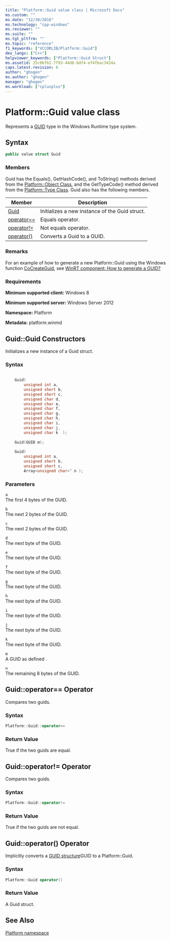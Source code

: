 ```yaml
---
title: "Platform::Guid value class | Microsoft Docs"
ms.custom: ""
ms.date: "12/30/2016"
ms.technology: "cpp-windows"
ms.reviewer: ""
ms.suite: ""
ms.tgt_pltfrm: ""
ms.topic: "reference"
f1_keywords: ["VCCORLIB/Platform::Guid"]
dev_langs: ["C++"]
helpviewer_keywords: ["Platform::Guid Struct"]
ms.assetid: 25c0bfb2-7f93-44d8-bdf4-ef4fbac3424a
caps.latest.revision: 6
author: "ghogen"
ms.author: "ghogen"
manager: "ghogen"
ms.workload: ["cplusplus"]
---
```

# Platform::Guid value class
Represents a [GUID](http://msdn.microsoft.com/library/windows/desktop/aa373931\(v=vs.85\).aspx) type in the Windows Runtime type system.  
  
## Syntax  
  
```cpp  
public value struct Guid  
```  
  
### Members  
 Guid has the Equals(), GetHashCode(), and ToString() methods derived from the [Platform::Object Class](../cppcx/platform-object-class.md), and the GetTypeCode() method derived from the [Platform::Type Class](../cppcx/platform-type-class.md). Guid also has the following members.  
  
|Member|Description|  
|------------|-----------------|  
|[Guid](#ctor)|Initializes a new instance of the Guid struct.|  
|[operator==](#operator-equality)|Equals operator.|  
|[operator!=](#operator-not-equal)|Not equals operator.|  
|[operator()](#operator-call)|Converts a Guid to a GUID.|  
  
### Remarks  
 For an example of how to generate a new Platform::Guid using the Windows function [CoCreateGuid](http://msdn.microsoft.com/library/windows/desktop/ms688568\(v=vs.85\).aspx), see [WinRT component: How to generate a GUID?](http://blogs.msdn.com/b/eternalcoding/archive/2013/03/25/winrt-component-how-to-generate-a-guid.aspx)  
  
### Requirements  
 **Minimum supported client:** Windows 8  
  
 **Minimum supported server:** Windows Server 2012  
  
 **Namespace:** Platform  
  
 **Metadata:** platform.winmd  

 
## <a name="ctor"></a> Guid::Guid Constructors
Initializes a new instance of a Guid struct.  
  
### Syntax  
  
```cpp  
  
    Guid(  
        unsigned int a,   
        unsigned short b,   
        unsigned short c,   
        unsigned char d,   
        unsigned char e,   
        unsigned char f,   
        unsigned char g,   
        unsigned char h,   
        unsigned char i,   
        unsigned char j,   
        unsigned char k  );  
  
    Guid(GUID m);  
  
    Guid(  
        unsigned int a,   
        unsigned short b,   
        unsigned short c,   
        Array<unsigned char>^ n );  
```  
  
### Parameters  
 `a`  
 The first 4 bytes of the GUID.  
  
 `b`  
 The next 2 bytes of the GUID.  
  
 `c`  
 The next 2 bytes of the GUID.  
  
 `d`  
 The next byte of the GUID.  
  
 `e`  
 The next byte of the GUID.  
  
 `f`  
 The next byte of the GUID.  
  
 `g`  
 The next byte of the GUID.  
  
 `h`  
 The next byte of the GUID.  
  
 `i`  
 The next byte of the GUID.  
  
 `j`  
 The next byte of the GUID.  
  
 `k`  
 The next byte of the GUID.  
  
 `m`  
 A GUID as defined .  
  
 `n`  
 The remaining 8 bytes of the GUID.  
  

## <a name="operator-equality"></a> Guid::operator== Operator
Compares two guids.  
  
### Syntax  
  
```cpp  
Platform::Guid::operator==  
```  
  
### Return Value  
 True if the two guids are equal.

## <a name="operator-inequality"></a> Guid::operator!= Operator
Compares two guids.  
  
### Syntax  
  
```cpp  
Platform::Guid::operator!=  
```  
  
### Return Value  
 True if the two guids are not equal.



## <a name="operator-call"></a> Guid::operator() Operator
Implicitly converts a [GUID structure](http://msdn.microsoft.com/library/windows/desktop/aa373931\(v=vs.85\).aspx)GUID to a Platform::Guid.  
  
### Syntax  
  
```cpp  
Platform::Guid operator()  
```  
  
### Return Value  
 A Guid struct.  
  
  
## See Also  
 [Platform namespace](../cppcx/platform-namespace-c-cx.md)